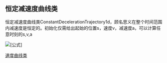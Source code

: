 ## 恒定减速度曲线类

恒定减速度曲线类ConstantDecelerationTrajectory1d，顾名思义在整个时间范围内减速度是恒定的。初始化仅需给出起始的位置s，速度v，减速度a，可以计算任意时刻的s,v,a

![[公式]](https://www.zhihu.com/equation?tex=a%28t%29%3Da_0%5C%5C+v%28t%29%3Dv_0%2Ba_0t%5C%5C+s%28t%29%3Dv_0t%2B0.5a_0t%5E2)

[速度曲线类](https://zhuanlan.zhihu.com/p/457212143)